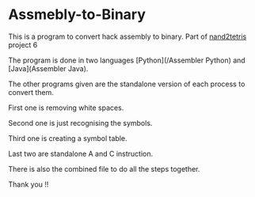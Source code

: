 # Assmebly-to-Binary

This is a program to convert hack assembly to binary.
Part of [nand2tetris](https://www.nand2tetris.org/) project 6

The program is done in two languages [Python](/Assembler Python) and [Java](Assembler Java).

The other programs given are the standalone version of each process to convert them.

First one is removing white spaces.

Second one is just recognising the symbols.

Third one is creating a symbol table.

Last two are standalone A and C instruction.

There is also the combined file to do all the steps together.

Thank you !!
